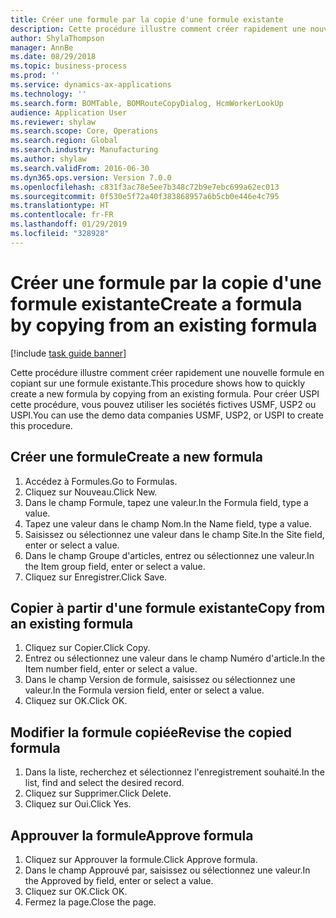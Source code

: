 ```yaml
---
title: Créer une formule par la copie d'une formule existante
description: Cette procédure illustre comment créer rapidement une nouvelle formule en copiant sur une formule existante.
author: ShylaThompson
manager: AnnBe
ms.date: 08/29/2018
ms.topic: business-process
ms.prod: ''
ms.service: dynamics-ax-applications
ms.technology: ''
ms.search.form: BOMTable, BOMRouteCopyDialog, HcmWorkerLookUp
audience: Application User
ms.reviewer: shylaw
ms.search.scope: Core, Operations
ms.search.region: Global
ms.search.industry: Manufacturing
ms.author: shylaw
ms.search.validFrom: 2016-06-30
ms.dyn365.ops.version: Version 7.0.0
ms.openlocfilehash: c831f3ac78e5ee7b348c72b9e7ebc699a62ec013
ms.sourcegitcommit: 0f530e5f72a40f383868957a6b5cb0e446e4c795
ms.translationtype: HT
ms.contentlocale: fr-FR
ms.lasthandoff: 01/29/2019
ms.locfileid: "328928"
---
```

# <a name="create-a-formula-by-copying-from-an-existing-formula"></a><span data-ttu-id="71b17-103">Créer une formule par la copie d'une formule existante</span><span class="sxs-lookup"><span data-stu-id="71b17-103">Create a formula by copying from an existing formula</span></span>

[!include [task guide banner](../../includes/task-guide-banner.md)]

<span data-ttu-id="71b17-104">Cette procédure illustre comment créer rapidement une nouvelle formule en copiant sur une formule existante.</span><span class="sxs-lookup"><span data-stu-id="71b17-104">This procedure shows how to quickly create a new formula by copying from an existing formula.</span></span> <span data-ttu-id="71b17-105">Pour créer USPI cette procédure, vous pouvez utiliser les sociétés fictives USMF, USP2 ou USPI.</span><span class="sxs-lookup"><span data-stu-id="71b17-105">You can use the demo data companies USMF, USP2, or USPI to create this procedure.</span></span>


## <a name="create-a-new-formula"></a><span data-ttu-id="71b17-106">Créer une formule</span><span class="sxs-lookup"><span data-stu-id="71b17-106">Create a new formula</span></span>
1. <span data-ttu-id="71b17-107">Accédez à Formules.</span><span class="sxs-lookup"><span data-stu-id="71b17-107">Go to Formulas.</span></span>
2. <span data-ttu-id="71b17-108">Cliquez sur Nouveau.</span><span class="sxs-lookup"><span data-stu-id="71b17-108">Click New.</span></span>
3. <span data-ttu-id="71b17-109">Dans le champ Formule, tapez une valeur.</span><span class="sxs-lookup"><span data-stu-id="71b17-109">In the Formula field, type a value.</span></span>
4. <span data-ttu-id="71b17-110">Tapez une valeur dans le champ Nom.</span><span class="sxs-lookup"><span data-stu-id="71b17-110">In the Name field, type a value.</span></span>
5. <span data-ttu-id="71b17-111">Saisissez ou sélectionnez une valeur dans le champ Site.</span><span class="sxs-lookup"><span data-stu-id="71b17-111">In the Site field, enter or select a value.</span></span>
6. <span data-ttu-id="71b17-112">Dans le champ Groupe d'articles, entrez ou sélectionnez une valeur.</span><span class="sxs-lookup"><span data-stu-id="71b17-112">In the Item group field, enter or select a value.</span></span>
7. <span data-ttu-id="71b17-113">Cliquez sur Enregistrer.</span><span class="sxs-lookup"><span data-stu-id="71b17-113">Click Save.</span></span>

## <a name="copy-from-an-existing-formula"></a><span data-ttu-id="71b17-114">Copier à partir d'une formule existante</span><span class="sxs-lookup"><span data-stu-id="71b17-114">Copy from an existing formula</span></span>
1. <span data-ttu-id="71b17-115">Cliquez sur Copier.</span><span class="sxs-lookup"><span data-stu-id="71b17-115">Click Copy.</span></span>
2. <span data-ttu-id="71b17-116">Entrez ou sélectionnez une valeur dans le champ Numéro d'article.</span><span class="sxs-lookup"><span data-stu-id="71b17-116">In the Item number field, enter or select a value.</span></span>
3. <span data-ttu-id="71b17-117">Dans le champ Version de formule, saisissez ou sélectionnez une valeur.</span><span class="sxs-lookup"><span data-stu-id="71b17-117">In the Formula version field, enter or select a value.</span></span>
4. <span data-ttu-id="71b17-118">Cliquez sur OK.</span><span class="sxs-lookup"><span data-stu-id="71b17-118">Click OK.</span></span>

## <a name="revise-the-copied-formula"></a><span data-ttu-id="71b17-119">Modifier la formule copiée</span><span class="sxs-lookup"><span data-stu-id="71b17-119">Revise the copied formula</span></span>
1. <span data-ttu-id="71b17-120">Dans la liste, recherchez et sélectionnez l'enregistrement souhaité.</span><span class="sxs-lookup"><span data-stu-id="71b17-120">In the list, find and select the desired record.</span></span>
2. <span data-ttu-id="71b17-121">Cliquez sur Supprimer.</span><span class="sxs-lookup"><span data-stu-id="71b17-121">Click Delete.</span></span>
3. <span data-ttu-id="71b17-122">Cliquez sur Oui.</span><span class="sxs-lookup"><span data-stu-id="71b17-122">Click Yes.</span></span>

## <a name="approve-formula"></a><span data-ttu-id="71b17-123">Approuver la formule</span><span class="sxs-lookup"><span data-stu-id="71b17-123">Approve formula</span></span>
1. <span data-ttu-id="71b17-124">Cliquez sur Approuver la formule.</span><span class="sxs-lookup"><span data-stu-id="71b17-124">Click Approve formula.</span></span>
2. <span data-ttu-id="71b17-125">Dans le champ Approuvé par, saisissez ou sélectionnez une valeur.</span><span class="sxs-lookup"><span data-stu-id="71b17-125">In the Approved by field, enter or select a value.</span></span>
3. <span data-ttu-id="71b17-126">Cliquez sur OK.</span><span class="sxs-lookup"><span data-stu-id="71b17-126">Click OK.</span></span>
4. <span data-ttu-id="71b17-127">Fermez la page.</span><span class="sxs-lookup"><span data-stu-id="71b17-127">Close the page.</span></span>

